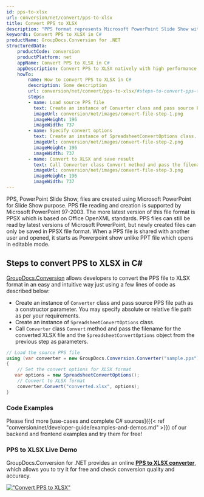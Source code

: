 ```yaml
---
id: pps-to-xlsx
url: conversion/net/convert/pps-to-xlsx
title: Convert PPS to XLSX
description: "PPS format represents Microsoft PowerPoint Slide Show with .pps extension. Learn how to convert PPS to XLSX file programmatically in C# language using GroupDocs.Conversion for .NET library."
keywords: Convert PPS to XLSX in C#
productName: GroupDocs.Conversion for .NET
structuredData:
    productCode: conversion
    productPlatform: net
    appName: Convert PPS to XLSX in C#
    appDescription: Convert PPS to XLSX natively with high performance using C# language and server side GroupDocs.Conversion for .NET APIs, without the use of any software like Microsoft or Open Office.
    howTo:
        name: How to convert PPS to XLSX in C# 
        description: Some description
        url: conversion/net/convert/pps-to-xlsx/#steps-to-convert-pps-to-xlsx-in-c
        steps:
        - name: Load source PPS file 
          text: Create an instance of Converter class and pass source PPS file path as a constructor parameter. You may specify absolute or relative file path as per your requirements. 
          imageUrl: conversion/net/images/convert-file-step-1.png
          imageHeight: 196
          imageWidth: 737
        - name: Specify convert options 
          text: Create an instance of SpreadsheetConvertOptions class.
          imageUrl: conversion/net/images/convert-file-step-2.png
          imageHeight: 196
          imageWidth: 737
        - name: Convert to XLSX and save result 
          text: Call Converter class Convert method and pass the filename for the converted HTML file and the SpreadsheetConvertOptions object from the previous step as parameters.
          imageUrl: conversion/net/images/convert-file-step-3.png
          imageHeight: 196
          imageWidth: 737
---
```


PPS, PowerPoint Slide Show, files are created using Microsoft PowerPoint for Slide Show purpose. PPS file reading and creation is supported by Microsoft PowerPoint 97-2003. The more latest version of this file format is PPSX which is based on Office OpenXML standards. PPS files can still be read by latest versions of Microsoft PowerPoint, but newly created files can only be saved in PPSX file format. When a PPS file is shared with another user and opened, it starts as Powerpoint show unlike PPT file which opens in editable mode. 

## Steps to convert PPS to XLSX in C#

[GroupDocs.Conversion](https://products.groupdocs.com/conversion/net) allows developers to convert the PPS file to XLSX format in an easy and intuitive way just using a few lines of code as described below:

* Create an instance of `Converter` class and pass source PPS file path as a constructor parameter. You may specify absolute or relative file path as per your requirements. 
* Create an instance of `SpreadsheetConvertOptions` class.
* Call `Converter` class `Convert` method and pass the filename for the converted XLSX file and the `SpreadsheetConvertOptions` object from the previous step as parameters.

```csharp
// Load the source PPS file
using (var converter = new GroupDocs.Conversion.Converter("sample.pps"))
{
    // Set the convert options for XLSX format
   var options = new SpreadsheetConvertOptions();
    // Convert to XLSX format
    converter.Convert("converted.xlsx", options);
}
```

### Code Examples

Please find more [use-cases and complete C# sources]({{< ref "conversion/net/developer-guide/examples-and-demos.md" >}}) of our backend and frontend examples and try them for free!

### PPS to XLSX Live Demo

GroupDocs.Conversion for .NET provides an online [**PPS to XLSX converter**](https://products.groupdocs.app/conversion/pps-to-xlsx), which allows you to try it for free and check conversion quality and accuracy.

[!["Convert PPS to XLSX"](conversion/net/images/convert-to-xlsx/convert-pps-to-xlsx.png)](https://products.groupdocs.app/conversion/pps-to-xlsx)